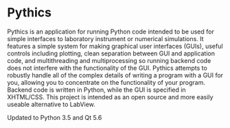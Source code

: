 # Pythics


Pythics is an application for running Python code intended to be used for simple interfaces to laboratory instrument or numerical simulations. It features a simple system for making graphical user interfaces (GUIs), useful controls including plotting, clean separation between GUI and application code, and multithreading and multiprocessing so running backend code does not interfere with the functionality of the GUI. Pythics attempts to robustly handle all of the complex details of writing a program with a GUI for you, allowing you to concentrate on the functionality of your program. Backend code is written in Python, while the GUI is specified in XHTML/CSS. This project is intended as an open source and more easily useable alternative to LabView.


Updated to Python 3.5 and Qt 5.6